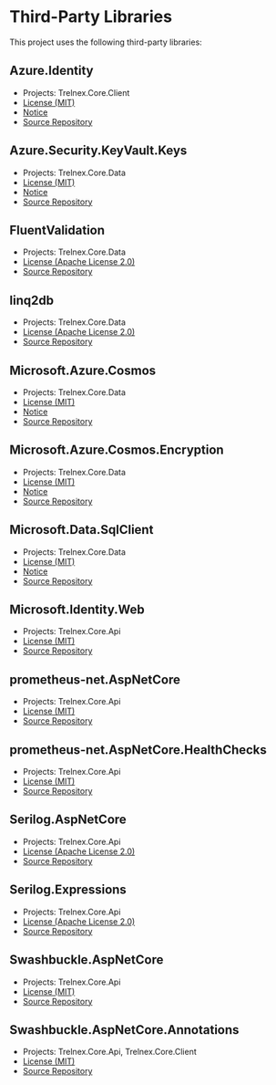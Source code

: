 # Third-Party Libraries

This project uses the following third-party libraries:

## Azure.Identity
- Projects: Trelnex.Core.Client
- [License (MIT)](https://github.com/Azure/azure-sdk-for-net/blob/main/LICENSE.txt)
- [Notice](https://github.com/Azure/azure-sdk-for-net/blob/main/NOTICE.txt)
- [Source Repository](https://github.com/Azure/azure-sdk-for-net)

## Azure.Security.KeyVault.Keys
- Projects: Trelnex.Core.Data
- [License (MIT)](https://github.com/Azure/azure-sdk-for-net/blob/main/LICENSE.txt)
- [Notice](https://github.com/Azure/azure-sdk-for-net/blob/main/NOTICE.txt)
- [Source Repository](https://github.com/Azure/azure-sdk-for-net)

## FluentValidation
- Projects: Trelnex.Core.Data
- [License (Apache License 2.0)](https://github.com/FluentValidation/FluentValidation/blob/main/License.txt)
- [Source Repository](https://github.com/FluentValidation/FluentValidation)

## linq2db
- Projects: Trelnex.Core.Data
- [License (Apache License 2.0)](https://github.com/linq2db/linq2db/blob/master/MIT-LICENSE.txt)
- [Source Repository](https://github.com/linq2db/linq2db)

## Microsoft.Azure.Cosmos
- Projects: Trelnex.Core.Data
- [License (MIT)](https://github.com/Azure/azure-cosmos-dotnet-v3/blob/master/LICENSE)
- [Notice](https://github.com/Azure/azure-cosmos-dotnet-v3/blob/master/ThirdPartyNotice.txt)
- [Source Repository](https://github.com/Azure/azure-cosmos-dotnet-v3)

## Microsoft.Azure.Cosmos.Encryption
- Projects: Trelnex.Core.Data
- [License (MIT)](https://github.com/Azure/azure-cosmos-dotnet-v3/blob/master/LICENSE)
- [Notice](https://github.com/Azure/azure-cosmos-dotnet-v3/blob/master/ThirdPartyNotice.txt)
- [Source Repository](https://github.com/Azure/azure-cosmos-dotnet-v3)

## Microsoft.Data.SqlClient
- Projects: Trelnex.Core.Data
- [License (MIT)](https://github.com/dotnet/SqlClient/blob/main/LICENSE)
- [Notice](https://github.com/dotnet/SqlClient/blob/main/Notice)
- [Source Repository](https://github.com/dotnet/SqlClient)

## Microsoft.Identity.Web
- Projects: Trelnex.Core.Api
- [License (MIT)](https://github.com/AzureAD/microsoft-identity-web/blob/master/LICENSE)
- [Source Repository](https://github.com/AzureAD/microsoft-identity-web)

## prometheus-net.AspNetCore
- Projects: Trelnex.Core.Api
- [License (MIT)](https://github.com/prometheus-net/prometheus-net/blob/master/LICENSE)
- [Source Repository](https://github.com/prometheus-net/prometheus-net)

## prometheus-net.AspNetCore.HealthChecks
- Projects: Trelnex.Core.Api
- [License (MIT)](https://github.com/prometheus-net/prometheus-net/blob/master/LICENSE)
- [Source Repository](https://github.com/prometheus-net/prometheus-net)

## Serilog.AspNetCore
- Projects: Trelnex.Core.Api
- [License (Apache License 2.0)](https://github.com/serilog/serilog-aspnetcore/blob/dev/LICENSE)
- [Source Repository](https://github.com/serilog/serilog-aspnetcore)

## Serilog.Expressions
- Projects: Trelnex.Core.Api
- [License (Apache License 2.0)](https://github.com/serilog/serilog-expressions/blob/dev/LICENSE)
- [Source Repository](https://github.com/serilog/serilog-expressions)

## Swashbuckle.AspNetCore
- Projects: Trelnex.Core.Api
- [License (MIT)](https://github.com/domaindrivendev/Swashbuckle.AspNetCore/blob/master/LICENSE)
- [Source Repository](https://github.com/domaindrivendev/Swashbuckle.AspNetCore)

## Swashbuckle.AspNetCore.Annotations
- Projects: Trelnex.Core.Api, Trelnex.Core.Client
- [License (MIT)](https://github.com/domaindrivendev/Swashbuckle.AspNetCore/blob/master/LICENSE)
- [Source Repository](https://github.com/domaindrivendev/Swashbuckle.AspNetCore)
